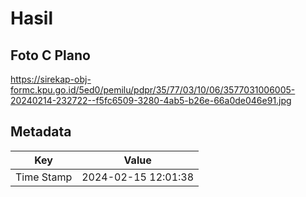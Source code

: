 # Hasil

## Foto C Plano

https://sirekap-obj-formc.kpu.go.id/5ed0/pemilu/pdpr/35/77/03/10/06/3577031006005-20240214-232722--f5fc6509-3280-4ab5-b26e-66a0de046e91.jpg


## Metadata

| Key        | Value               |
| ---------- | ------------------- |
| Time Stamp | 2024-02-15 12:01:38 |




